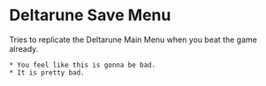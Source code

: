 # Deltarune Save Menu
Tries to replicate the Deltarune Main Menu when you beat the game already.

```
* You feel like this is gonna be bad.
* It is pretty bad.
```
